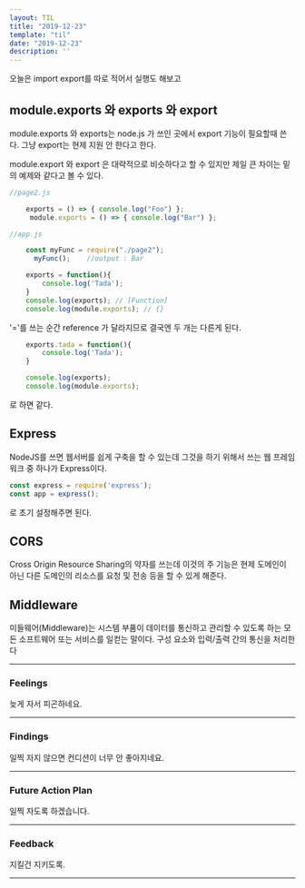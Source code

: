 ```yaml
---
layout: TIL
title: "2019-12-23"
template: "til"
date: "2019-12-23"
description: ''
---
```


오늘은 import export를 따로 적어서 실행도 해보고  

## module.exports 와 exports 와 export

module.exports 와 exports는 node.js 가 쓰인 곳에서 export 기능이 필요할때 쓴다. 그냥 export는 현제 지원 안 한다고 한다.

module.export 와 export 은 대략적으로 비슷하다고 할 수 있지만 제일 큰 차이는 밑의 예제와 같다고 볼 수 있다.

```javascript
//page2.js

    exports = () => { console.log("Foo") };
     module.exports = () => { console.log("Bar") };

//app.js

    const myFunc = require("./page2");
      myFunc();    //output : Bar

```

```javascript
    exports = function(){
        console.log('Tada');
    }
    console.log(exports); // [Function]
    console.log(module.exports); // {}

```

'='를 쓰는 순간 reference 가 달라지므로 결국엔 두 개는 다른게 된다.

```javascript
    exports.tada = function(){
        console.log('Tada');
    }

    console.log(exports);
    console.log(module.exports);
```

로 하면 같다.

## Express

NodeJS를 쓰면 웹서버를 쉽게 구축을 할 수 있는데 그것을 하기 위해서 쓰는 웹 프레임워크 중 하나가 Express이다.

```javascript
const express = require('express');
const app = express();
```

로 초기 설정해주면 된다.

## CORS

Cross Origin Resource Sharing의 약자를 쓰는데 이것의 주 기능은 현제 도메인이 아닌 다른 도메인의 리소스를 요청 및 전송 등을 할 수 있게 해준다.

## Middleware

미들웨어(Middleware)는 시스템 부품이 데이터를 통신하고 관리할 수 있도록 하는 모든 소프트웨어 또는 서비스를 일컫는 말이다. 구성 요소와 입력/출력 간의 통신을 처리한다

---

### Feelings

늦게 자서 피곤하네요.

---

### Findings

일찍 자지 않으면 컨디션이 너무 안 좋아지네요.

---

### Future Action Plan

일찍 자도록 하겠습니다.

---

### Feedback

지킬건 지키도록.

---
